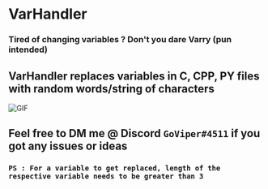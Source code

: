 
# VarHandler

  

### Tired of changing variables ? Don't you dare Varry (pun intended) </br>

## **VarHandler replaces variables in C, CPP, PY files with random words/string of characters**  </br>
<img alt="GIF" src="https://github.com/GO-viper7/dino-jobs/blob/45e5417bbaa49b9c0764ce6a2471df3851aa8509/Extension-Development-Host-FP-Gr-1.gif" />

## Feel free to DM me @ Discord `GoViper#4511` if you got any issues or ideas </br>

### **`PS : For a variable to get replaced, length of the respective variable needs to be greater than 3`**




